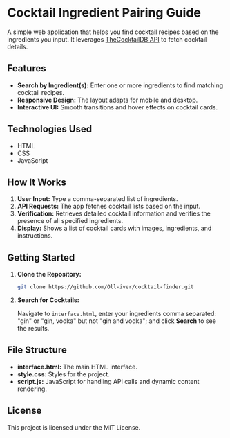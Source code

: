 # Cocktail Ingredient Pairing Guide

A simple web application that helps you find cocktail recipes based on the ingredients you input. It leverages [TheCocktailDB API](https://www.thecocktaildb.com/api.php) to fetch cocktail details.

## Features

- **Search by Ingredient(s):** Enter one or more ingredients to find matching cocktail recipes.
- **Responsive Design:** The layout adapts for mobile and desktop.
- **Interactive UI:** Smooth transitions and hover effects on cocktail cards.

## Technologies Used

- HTML
- CSS
- JavaScript

## How It Works

1. **User Input:** Type a comma-separated list of ingredients.
2. **API Requests:** The app fetches cocktail lists based on the input.
3. **Verification:** Retrieves detailed cocktail information and verifies the presence of all specified ingredients.
4. **Display:** Shows a list of cocktail cards with images, ingredients, and instructions.

## Getting Started

1. **Clone the Repository:**

    ````bash
    git clone https://github.com/Oll-iver/cocktail-finder.git
    ````
   
3. **Search for Cocktails:**

    Navigate to `interface.html`, enter your ingredients comma separated: "gin" or "gin, vodka" but not "gin and vodka"; and click **Search** to see the results.

## File Structure

- **interface.html:** The main HTML interface.
- **style.css:** Styles for the project.
- **script.js:** JavaScript for handling API calls and dynamic content rendering.

## License

This project is licensed under the MIT License.

